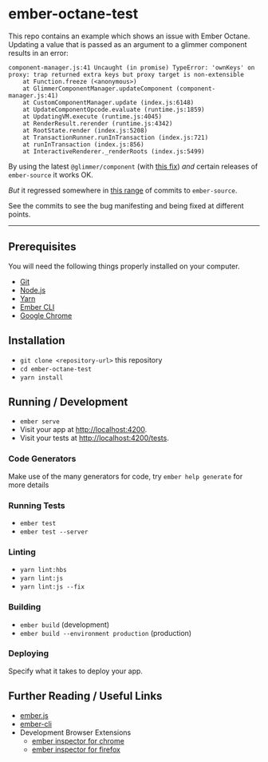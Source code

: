 # ember-octane-test

This repo contains an example which shows an issue with Ember Octane. Updating a value that is passed as an argument 
to a glimmer component results in an error:

```
component-manager.js:41 Uncaught (in promise) TypeError: 'ownKeys' on proxy: trap returned extra keys but proxy target is non-extensible
    at Function.freeze (<anonymous>)
    at GlimmerComponentManager.updateComponent (component-manager.js:41)
    at CustomComponentManager.update (index.js:6148)
    at UpdateComponentOpcode.evaluate (runtime.js:1859)
    at UpdatingVM.execute (runtime.js:4045)
    at RenderResult.rerender (runtime.js:4342)
    at RootState.render (index.js:5208)
    at TransactionRunner.runInTransaction (index.js:721)
    at runInTransaction (index.js:856)
    at InteractiveRenderer._renderRoots (index.js:5499)
```

By using the latest `@glimmer/component` (with [this fix](https://github.com/glimmerjs/glimmer.js/pull/201)) *and* certain releases of
`ember-source` it works OK. 

*But* it regressed somewhere in [this range](https://github.com/emberjs/ember.js/compare/755ea5dbe65d91e0d650707da740aa6900d0a755...eb5226a230b7066608e3cd1c0045917453ec9572)
of commits to `ember-source`.

See the commits to see the bug manifesting and being fixed at different points.

------

## Prerequisites

You will need the following things properly installed on your computer.

* [Git](https://git-scm.com/)
* [Node.js](https://nodejs.org/)
* [Yarn](https://yarnpkg.com/)
* [Ember CLI](https://ember-cli.com/)
* [Google Chrome](https://google.com/chrome/)

## Installation

* `git clone <repository-url>` this repository
* `cd ember-octane-test`
* `yarn install`

## Running / Development

* `ember serve`
* Visit your app at [http://localhost:4200](http://localhost:4200).
* Visit your tests at [http://localhost:4200/tests](http://localhost:4200/tests).

### Code Generators

Make use of the many generators for code, try `ember help generate` for more details

### Running Tests

* `ember test`
* `ember test --server`

### Linting

* `yarn lint:hbs`
* `yarn lint:js`
* `yarn lint:js --fix`

### Building

* `ember build` (development)
* `ember build --environment production` (production)

### Deploying

Specify what it takes to deploy your app.

## Further Reading / Useful Links

* [ember.js](https://emberjs.com/)
* [ember-cli](https://ember-cli.com/)
* Development Browser Extensions
  * [ember inspector for chrome](https://chrome.google.com/webstore/detail/ember-inspector/bmdblncegkenkacieihfhpjfppoconhi)
  * [ember inspector for firefox](https://addons.mozilla.org/en-US/firefox/addon/ember-inspector/)
